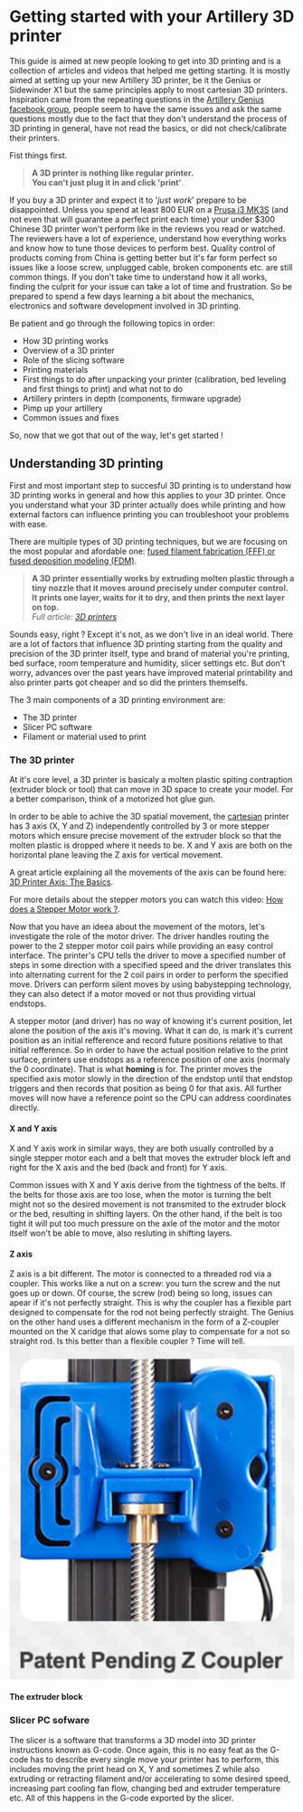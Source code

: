 # Getting started with your Artillery 3D printer

This guide is aimed at new people looking to get into 3D printing and is a collection of articles and videos that helped me getting starting. It is mostly aimed at setting up your new Artillery 3D printer, be it the Genius or Sidewinder X1 but the same principles apply to most cartesian 3D printers. Inspiration came from the repeating questions in the [Artillery Genius facebook group](https://www.facebook.com/groups/artillerygenius/), people seem to have the same issues and ask the same questions mostly due to the fact that they don't understand the process of 3D printing in general, have not read the basics, or did not check/calibrate their printers. 

Fist things first.  

> **A 3D printer is nothing like regular printer.  
You can't just plug it in and click 'print'**. 

If you buy a 3D printer and expect it to '*just work*' prepare to be disappointed. Unless you spend at least 800 EUR on a [Prusa i3 MK3S](https://shop.prusa3d.com/en/3d-printers/180-original-prusa-i3-mk3-kit.html) (and not even that will guarantee a perfect print each time) your under $300 Chinese 3D printer won't perform like in the reviews you read or watched. The reviewers have a lot of experience, understand how everything works and know how to tune those devices to perform best. Quality control of products coming from China is getting better but it's far form perfect so issues like a loose screw, unplugged cable, broken components etc. are still common things. If you don't take time to understand how it all works, finding the culprit for your issue can take a lot of time and frustration. So be prepared to spend a few days learning a bit about the mechanics, electronics and software development involved in 3D printing. 

Be patient and go through the following topics in order:
- How 3D printing works
- Overview of a 3D printer
- Role of the slicing software
- Printing materials
- First things to do after unpacking your printer (calibration, bed leveling and first things to print) and what not to do
- Artillery printers in depth (components, firmware upgrade)
- Pimp up your artillery
- Common issues and fixes

So, now that we got that out of the way, let's get started !

## Understanding 3D printing

First and most important step to succesful 3D printing is to understand how 3D printing works in general and how this applies to your 3D printer. Once you understand what your 3D printer actually does while printing and how external factors can influence printing you can troubleshoot your problems with ease. 

There are multiple types of 3D printing techniques, but we are focusing on the most popular and afordable one: [fused filament fabrication (FFF) or fused deposition modeling (FDM)](https://en.wikipedia.org/wiki/Fused_filament_fabrication).

> **A 3D printer essentially works by extruding molten plastic through a tiny nozzle that it moves around precisely under computer control. It prints one layer, waits for it to dry, and then prints the next layer on top.**  
> *Full article: [3D printers](https://www.explainthatstuff.com/how-3d-printers-work.html)*

Sounds easy, right ? Except it's not, as we don't live in an ideal world. There are a lot of factors that influence 3D printing starting from the quality and precision of the 3D printer itself, type and brand of material you're printing, bed surface, room temperature and humidity, slicer settings etc. But don't worry, advances over the past years have improved material printability and also printer parts got cheaper and so did the printers themselfs.

The 3 main components of a 3D printing environment are:
- The 3D printer
- Slicer PC software
- Filament or material used to print

### The 3D printer

At it's core level, a 3D printer is basicaly a molten plastic spiting contraption (extruder block or tool) that can move in 3D space to create your model. For a better comparison, think of a motorized hot glue gun. 

In order to be able to achive the 3D spatial movement, the [cartesian](https://en.wikipedia.org/wiki/Cartesian_coordinate_robot) printer has 3 axis (X, Y and Z) independently controlled by 3 or more stepper motors which ensure precise movement of the extruder block so that the molten plastic is dropped where it needs to be. X and Y axis are both on the horizontal plane leaving the Z axis for vertical movement. 

A great article explaining all the movements of the axis can be found here: [3D Printer Axis: The Basics](https://all3dp.com/2/3d-printer-axis-all-you-need-to-know/). 

For more details about the stepper motors you can watch this video: [How does a Stepper Motor work ?](https://www.youtube.com/watch?v=eyqwLiowZiU). 

Now that you have an ideea about the movement of the motors, let's investigate the role of the motor driver. The driver handles routing the power to the 2 stepper motor coil pairs while providing an easy control interface. The printer's CPU tells the driver to move a specified number of steps in some direction with a specified speed and the driver translates this into alternating current for the 2 coil pairs in order to perform the specified move. Drivers can perform silent moves by using babystepping technology, they can also detect if a motor moved or not thus providing virtual endstops. 

A stepper motor (and driver) has no way of knowing it's current position, let alone the position of the axis it's moving. What it can do, is mark it's current position as an initial refference and record future positions relative to that initial refference. So in order to have the actual position relative to the print surface, printers use endstops as a reference position of one axis (normaly the 0 coordinate). That is what **homing** is for. The printer moves the specified axis motor slowly in the direction of the endstop until that endstop triggers and then records that position as being 0 for that axis. All further moves will now have a reference point so the CPU can address coordinates directly.

#### X and Y axis

X and Y axis work in similar ways, they are both usually controlled by a single stepper motor each and a belt that moves the extruder block left and right for the X axis and the bed (back and front) for Y axis. 

Common issues with X and Y axis derive from the tightness of the belts. If the belts for those axis are too lose, when the motor is turning the belt might not so the desired movement is not transmited to the extruder block or the bed, resulting in shifting layers. On the other hand, if the belt is too tight it will put too much pressure on the axle of the motor and the motor itself won't be able to move, also resluting in shifting layers.

#### Z axis

Z axis is a bit different. The motor is connected to a threaded rod via a coupler. This works like a nut on a screw: you turn the screw and the nut goes up or down. Of course, the screw (rod) being so long, issues can apear if it's not perfectly straight. This is why the coupler has a flexible part designed to compensate for the rod not being perfectly straight. The Genius on the other hand uses a different mechanism in the form of a Z-coupler mounted on the X caridge that alows some play to compensate for a not so straight rod. Is this better than a flexible coupler ? Time will tell.
![Z-coupler](img/z_coupler.png)


#### The extruder block




### Slicer PC sofware

The slicer is a software that transforms a 3D model into 3D printer instructions known as G-code. Once again, this is no easy feat as the G-code has to describe every single move your printer has to perform, this includes moving the print head on X, Y and sometimes Z while also extruding or retracting filament and/or accelerating to some desired speed, increasing part cooling fan flow, changing bed and extruder temperature etc. All of this happens in the G-code exported by the slicer.

